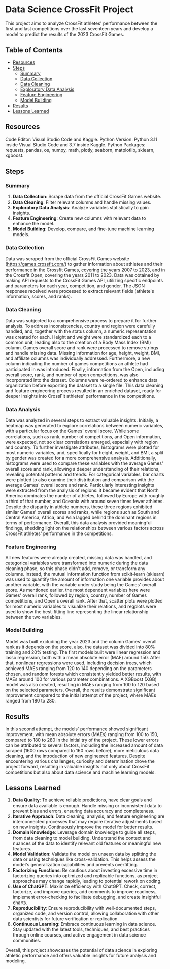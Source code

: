 # **Data Science CrossFit Project**
This project aims to analyze CrossFit athletes' performance between the first and last competitions over the last seventeen years and develop a model to predict the results of the 2023 CrossFit Games.

## **Table of Contents**
- [Resources](#resources)
- [Steps](#steps)
  - [Summary](#summary)
  - [Data Collection](#data-collection)
  - [Data Cleaning](#data-cleaning)
  - [Exploratory Data Analysis](#exploratory-data-analysis)
  - [Feature Engineering](#feature-engineering)
  - [Model Building](#model-building)
- [Results](#results)
- [Lessons Learned](#lessons-learned)

## **Resources**
Code Editor: Visual Studio Code and Kaggle.
Python Version: Python 3.11 inside Visual Studio Code and 3.7 inside Kaggle.
Python Packages: requests, pandas, os, numpy, math, plotly, seaborn, matplotlib, sklearn, xgboost.

## **Steps**

### **Summary**
1. **Data Collection**: Scrape data from the official CrossFit Games website.
2. **Data Cleaning**: Filter relevant columns and handle missing values.
3. **Exploratory Data Analysis**: Analyze variables statistically to gain insights.
4. **Feature Engineering**: Create new columns with relevant data to enhance the model.
5. **Model Building**: Develop, compare, and fine-tune machine learning models.

### **Data Collection**
Data was scraped from the official CrossFit Games website (https://games.crossfit.com/) to gather information about athletes and their performance in the Crossfit Games, covering the years 2007 to 2023, and in the Crossfit Open, covering the years 2011 to 2023. Data was obtained by making API requests to the CrossFit Games API, utilizing specific endpoints and parameters for each year, competition, and gender. The JSON responses received were processed to extract relevant fields (athlete's information, scores, and ranks).

### **Data Cleaning**
Data was subjected to a comprehensive process to prepare it for further analysis. To address inconsistencies, country and region were carefully handled, and, together with the status column, a numeric representation was created for each. Height and weight were standardized each to a common unit, leading also to the creation of a Body Mass Index (BMI) column. Games overall score and rank were processed to remove strings and handle missing data. Missing information for age, height, weight, BMI, and affiliate columns was individually addressed. Furthermore, a new column indicating the number of games competitions an athlete had participated in was introduced. Finally, information from the Open, including overall score, rank, and number of open competitions, was also incorporated into the dataset. Columns were re-ordered to enhance data organization before exporting the dataset to a single file. This data cleaning and feature engineering process resulted in an enriched dataset, ready for deeper insights into CrossFit athletes' performance in the competitions.

### **Data Analysis**
Data was analyzed in several steps to extract valuable insights. Initially, a heatmap was generated to explore correlations between numeric variables, with a particular focus on the Games' overall score. While some correlations, such as rank, number of competitions, and Open information, were expected, not so clear correlations emerged, especially with region and country. To further investigate attributes, histograms were plotted for most numeric variables, and, specifically for height, weight, and BMI, a split by gender was created for a more comprehensive analysis. Additionally, histograms were used to compare these variables with the average Games' overall score and rank, allowing a deeper understanding of their relations, revealing potential patterns and trends. For categorical variables, bar charts were plotted to also examine their distribution and comparison with the average Games' overall score and rank. Particularly interesting insights were extracted from the analysis of regions: it became evident that North America dominates the number of athletes, followed by Europe with roughly a third of that number, and Oceania with around seven times fewer athletes. Despite the disparity in athlete numbers, these three regions exhibited similar Games' overall scores and ranks, while regions such as South and Central America, Africa, and Asia lagged behind the dominant regions in terms of performance. Overall, this data analysis provided meaningful findings, shedding light on the relationships between various factors across CrossFit athletes' performance in the competitions.

### **Feature Engineering**
All new features were already created, missing data was handled, and categorical variables were transformed into numeric during the data cleaning phase, so this phase didn't add, remove, or transform any columns. Instead, the mutual information function from scikit-learn (sklearn) was used to quantify the amount of information one variable provides about another variable, with the variable under study being the Games' overall score. As mentioned earlier, the most dependent variables here were Games' overall rank, followed by region, country, number of Games competitions, and Open's overall rank. After that, scatter plots were plotted for most numeric variables to visualize their relations, and regplots were used to show the best-fitting line representing the linear relationship between the two variables.

### **Model Building**
Model was built excluding the year 2023 and the column Games' overall rank as it depends on the score, also, the dataset was divided into 80% training and 20% testing. The first models built were linear regression and lasso regression, both with a mean absolute error (MAE) around 150. After that, nonlinear regressions were used, including decision trees, which achieved MAEs ranging from 120 to 140 depending on the parameters chosen, and random forests which consistently yielded better results, with MAEs around 100 for various parameter combinations. A XGBoost (XGB) model was also created, resulting in MAEs ranging from 100 to 120 based on the selected parameters. Overall, the results demonstrate significant improvement compared to the initial attempt of the project, where MAEs ranged from 180 to 280.

## **Results**
In this second attempt, the models' performance showed significant improvement, with mean absolute errors (MAEs) ranging from 100 to 150, compared to 180 to 280 in the initial try of the project. These lower errors can be attributed to several factors, including the increased amount of data scraped (1600 rows compared to 160 rows before), more meticulous data cleaning, and the introduction of new engineered features. Despite encountering various challenges, curiosity and determination drove the project forward, resulting in valuable insights not only about CrossFit competitions but also about data science and machine learning models.

## **Lessons Learned**
1. **Data Quality**: To achieve reliable predictions, have clear goals and ensure data available is enough. Handle missing or inconsistent data to prevent bias and errors, ensuring data accuracy and completeness.
2. **Iterative Approach**: Data cleaning, analysis, and feature engineering are interconnected processes that may require iterative adjustments based on new insights. Continuously improve the model for better results.
3. **Domain Knowledge**: Leverage domain knowledge to guide all steps, from data cleaning to model building. Understand the context and nuances of the data to identify relevant old features or meaningful new features.
4. **Model Validation**: Validate the model on unseen data by splitting the data or using techniques like cross-validation. This helps assess the model's generalization capabilities and prevents overfitting.
5. **Factorizing Functions**: Be cautious about investing excessive time in factorizing queries into optimized and replicable functions, as project approaches may change rapidly, leading to potential rework on coding.
6. **Use of ChatGPT**: Maximize efficiency with ChatGPT. Check, correct, factorize, and improve queries, add comments to improve readiness, implement error-checking to facilitate debugging, and create insightful charts.
7. **Reproducibility**: Ensure reproducibility with well-documented steps, organized code, and version control, allowing collaboration with other data scientists for future verification or replication.
8. **Continuous Learning**: Embrace continuous learning in data science. Stay updated with the latest tools, techniques, and best practices through online courses, and active engagement in data science communities.

Overall, this project showcases the potential of data science in exploring athletic performance and offers valuable insights for future analysis and modeling.
